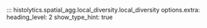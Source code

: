 ::: histolytics.spatial_agg.local_diversity.local_diversity
    options.extra:
      heading_level: 2
      show_type_hint: true
